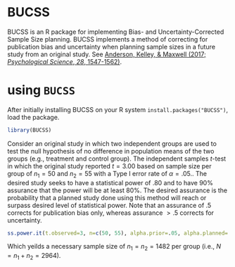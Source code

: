 # BUCSS
BUCSS is an R package for implementing Bias- and Uncertainty-Corrected Sample Size planning. BUCSS implements a method of correcting for publication bias and uncertainty when planning sample sizes in a future study from an original study. See [Anderson, Kelley, &amp; Maxwell (2017; *Psychological Science*, *28*, 1547-1562)](https://www3.nd.edu/~kkelley/publications/articles/Anderson_Kelley_Maxwell_Psychological_Science_2017.pdf).

# using `BUCSS`
After initially installing BUCSS on your R system `install.packages("BUCSS")`, load the package.	
``` r	
library(BUCSS)
```

Consider an original study in which two independent groups are used to test the null hypothesis of no difference in population means of the two groups (e.g., treatment and control group). The independent samples $t$-test in which the original study reported $t=3.00$ based on sample size per group of $n_1=50$ and $n_2=55$ with a Type I error rate of $\alpha=.05.$. The desired study seeks to have a statistical power of .80 and to have 90\% assurance that the power will be at least 80\%. The desired assurance is the probability that a planned study done using this method will reach or surpass desired level of statistical power. Note that an assurance of .5 corrects for publication bias only, whereas assurance $> .5$ corrects for uncertainty. 

``` r	
ss.power.it(t.observed=3, n=c(50, 55), alpha.prior=.05, alpha.planned=.05, power=.80, assurance=.90)
```
Which yeilds a necessary sample size of $n_1=n_2=1482$ per group (i.e., $N=n_1+n_2=2964$). 
